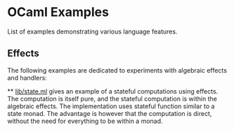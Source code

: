 # OCaml Examples
List of examples demonstrating various language features.

## Effects
The following examples are dedicated to experiments with algebraic effects and
handlers:

** [lib/state.ml](lib/state.ml) gives an example of a stateful computations
using effects. The computation is itself pure, and the stateful computation is
within the algebraic effects. The implementation uses stateful function similar
to a state monad. The advantage is however that the computation is direct,
without the need for everything to be within a monad.
